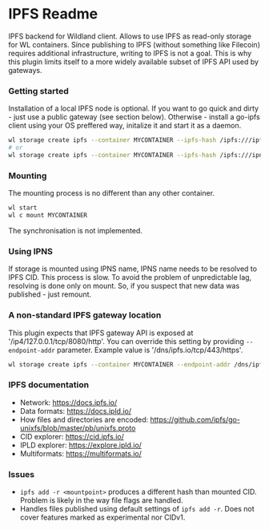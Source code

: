 # IPFS Readme

IPFS backend for Wildland client. Allows to use IPFS as read-only storage for WL containers. Since publishing to IPFS (without something like Filecoin) requires additional infrastructure, writing to IPFS is not a goal. This is why this plugin limits itself to a more widely available subset of IPFS API used by gateways.

### Getting started

Installation of a local IPFS node is optional. If you want to go quick and dirty - just use a public gateway (see section below). Otherwise - install a go-ipfs client using your OS preffered way, initalize it and start it as a daemon.
```bash
wl storage create ipfs --container MYCONTAINER --ipfs-hash /ipfs:///ipfs/IPFS_HASH
# or
wl storage create ipfs --container MYCONTAINER --ipfs-hash /ipfs:///ipns/IPNS_NAME
```

### Mounting

The mounting process is no different than any other container.

```bash
wl start
wl c mount MYCONTAINER
```

The synchronisation is not implemented.

### Using IPNS

If storage is mounted using IPNS name, IPNS name needs to be resolved to IPFS CID. This process is slow. To avoid the problem of unpredictable lag, resolving is done only on mount. So, if you suspect that new data was published - just remount.

### A non-standard IPFS gateway location

This plugin expects that IPFS gateway API is exposed at '/ip4/127.0.0.1/tcp/8080/http'. You can override this setting by providing `--endpoint-addr` parameter. Example value is '/dns/ipfs.io/tcp/443/https'.

```bash
wl storage create ipfs --container MYCONTAINER --endpoint-addr /dns/ipfs.io/tcp/443/https --ipfs-hash /ipfs://IPFS_OR_IPNS_URL
```

### IPFS documentation
* Network: https://docs.ipfs.io/  
* Data formats: https://docs.ipld.io/  
* How files and directories are encoded: https://github.com/ipfs/go-unixfs/blob/master/pb/unixfs.proto  
* CID explorer: https://cid.ipfs.io/  
* IPLD explorer: https://explore.ipld.io/  
* Multiformats: https://multiformats.io/

### Issues

* `ipfs add -r <mountpoint>` produces a different hash than mounted CID. Problem is likely in the way file flags are handled.
* Handles files published using default settings of `ipfs add -r`. Does not cover features marked as experimental nor CIDv1.
